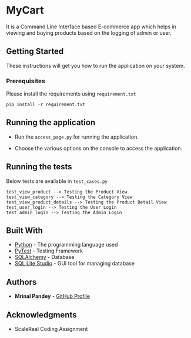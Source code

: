 # MyCart

It is a Command Line Interface based E-commerce app which helps in viewing and buying products based on the logging of admin or user.


## Getting Started

These instructions will get you how to run the application on your system.


### Prerequisites

Please install the requirements using `requirement.txt`

```
pip install -r requirement.txt
```


## Running the application

* Run the `access_page.py` for running the application.

* Choose the various options on the console to access the application.


## Running the tests

Below tests are available in `test_cases.py`

```
test_view_product --> Testing the Product View
test_view_category --> Testing the Category View
test_view_product_details --> Testing the Product Detail View
test_user_login --> Testing the User Login
test_admin_login --> Testing the Admin Login
```


## Built With

* [Python](https://www.python.org/downloads/) - The programming language used
* [PyTest](https://pypi.org/project/pytest/) - Testing Framework
* [SQLAlchemy](https://www.sqlalchemy.org/download.html) - Database
* [SQL Lite Studio](https://sqlitestudio.pl/) - GUI tool for managing database


## Authors

* **Mrinal Pandey** - [GitHub Profile](https://github.com/mirupandey)


## Acknowledgments

* ScaleReal Coding Assignment
